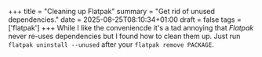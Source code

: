 +++
title = "Cleaning up Flatpak"
summary = "Get rid of unused dependencies."
date = 2025-08-25T08:10:34+01:00
draft = false
tags = ['flatpak']
+++
While I like the conveniencde it's a tad annoying that *Flatpak* never re-uses dependencies but I found how to clean them up.
Just run `flatpak uninstall --unused` after your `flatpak remove PACKAGE`.
